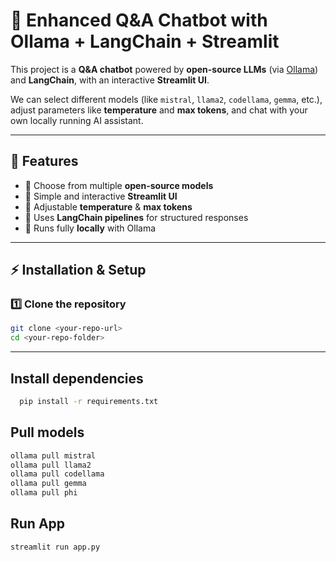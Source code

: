 # 🧠 Enhanced Q&A Chatbot with Ollama + LangChain + Streamlit  

This project is a **Q&A chatbot** powered by **open-source LLMs** (via [Ollama](https://ollama.com/)) and **LangChain**, with an interactive **Streamlit UI**.  

We can select different models (like `mistral`, `llama2`, `codellama`, `gemma`, etc.), adjust parameters like **temperature** and **max tokens**, and chat with your own locally running AI assistant.  

---

## 🚀 Features
- 🔹 Choose from multiple **open-source models**  
- 🔹 Simple and interactive **Streamlit UI**  
- 🔹 Adjustable **temperature** & **max tokens**  
- 🔹 Uses **LangChain pipelines** for structured responses  
- 🔹 Runs fully **locally** with Ollama  

---

## ⚡ Installation & Setup  

### 1️⃣ Clone the repository  
```bash
git clone <your-repo-url>
cd <your-repo-folder>
```
---

## Install dependencies
```bash
  pip install -r requirements.txt

```

##  Pull models
 ```bash
ollama pull mistral
ollama pull llama2
ollama pull codellama
ollama pull gemma
ollama pull phi

 ```

## Run App
```bash
streamlit run app.py

```
